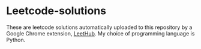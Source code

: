 # Leetcode-solutions

These are leetcode solutions automatically uploaded to this repository by a Google Chrome extension, [LeetHub](https://chromewebstore.google.com/detail/leethub-v3/kdkgpjpenaeoodajljkflmlnkoihkmda). My choice of programming language is Python.
